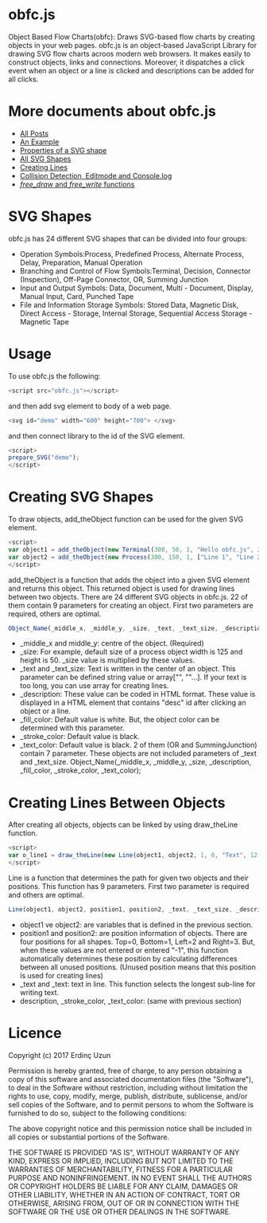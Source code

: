 # obfc.js
Object Based Flow Charts(obfc): Draws SVG-based flow charts by creating objects in your web pages.
obfc.js is an object-based JavaScript Library for drawing SVG flow charts acroos modern web browsers. It makes easily to construct objects, links and connections. Moreover, it dispatches a click event when an object or a line is clicked and descriptions can be added for all clicks.
# More documents about obfc.js
* <a href="https://www.e-adys.com/obfc-js/object-based-flow-charts-obfc-js/" target="_blank">All Posts</a>
* <a href="https://www.e-adys.com/obfc-js/obfc-js-example" target="_blank">An Example</a>
* <a href="https://www.e-adys.com/obfc-js/properties-of-a-svg-shape" target="_blank">Properties of a SVG shape</a>
* <a href="https://www.e-adys.com/obfc-js/obfc-js-all-svg-shapes" target="_blank">All SVG Shapes</a>
* <a href="https://www.e-adys.com/obfc-js/obfc-js-creating-lines/" target="_blank">Creating Lines</a>
* <a href="https://www.e-adys.com/obfc-js/obfc-js-collision-detection-editmode-and-console-log" target="_blank">Collision Detection, Editmode and Console.log</a>
* <a href="https://www.e-adys.com/obfc-js/obfc-js-free-draw-and-free-write-functions" target="_blank"><em>free_draw</em> and <em>free_write</em> functions</a>

# SVG Shapes
obfc.js has 24 different SVG shapes that can be divided into four groups:  
* Operation Symbols:Process, Predefined Process, Alternate Process, Delay, Preparation, Manual Operation
* Branching and Control of Flow Symbols:Terminal, Decision, Connector (Inspection), Off-Page Connector, OR, Summing Junction
* Input and Output Symbols: Data, Document, Multi - Document, Display, Manual Input, Card, Punched Tape
* File and Information Storage Symbols: Stored Data, Magnetic Disk, Direct Access - Storage, Internal Storage, Sequential Access Storage - Magnetic Tape

# Usage
To use obfc.js the following:
```javascript
<script src="obfc.js"></script>
```
and then add svg element to body of a web page.
```javascript
<svg id="demo" width="600" height="700"> </svg>
```
and then connect library to the id of the SVG element.
```javascript
<script>
prepare_SVG("demo");
</script>
```
# Creating SVG Shapes
To draw objects, add_theObject function can be used for the given SVG element.
```javascript
<script>
var object1 = add_theObject(new Terminal(300, 50, 1, "Hello obfc.js", 20, "<h3>Description in HTML format</h3>"));
var object2 = add_theObject(new Process(300, 150, 1, ["Line 1", "Line 2"], 10));
</script>
```
add_theObject is a function that adds the object into a given SVG element and returns this object. This returned object is used for drawing lines between two objects. There are 24 different SVG objects in obfc.js. 22 of them contain 9 parameters for creating an object. First two parameters are required, others are optimal. 
```javascript
Object_Name(_middle_x, _middle_y, _size, _text, _text_size, _description, _fill_color, _stroke_color, _text_color);
```
* _middle_x and middle_y: centre of the object. (Required)
* _size: For example, default size of a process object width is 125 and height is 50. _size value is multiplied by these values.
* _text and _text_size: Text is written in the center of an object. This parameter can be defined string value or array["", ""...]. If your text is too long, you can use array for creating lines.
* _description: These value can be coded in HTML format. These value is displayed in a HTML element that contains "desc" id after clicking an object or a line. 
* _fill_color: Default value is white. But, the object color can be determined with this parameter.
* _stroke_color: Default value is black.
* _text_color: Default value is black.
2 of them (OR and  SummingJunction) contain 7 parameter. These objects are not included parameters of _text and _text_size.
Object_Name(_middle_x, _middle_y, _size, _description, _fill_color, _stroke_color, _text_color);

# Creating Lines Between Objects

After creating all objects, objects can be linked by using draw_theLine function.
```javascript
<script>
var o_line1 = draw_theLine(new Line(object1, object2, 1, 0, "Text", 12, "<b>Description in HTML format</b>"));
</script>
```
Line is a function that determines the path for given two objects and their positions. This function has 9 parameters. First two parameter is required and others are optimal.
```javascript
Line(object1, object2, position1, position2, _text, _text_size, _description, _stroke_color, _text_color)
```
* object1 ve object2: are variables that is defined in the previous section.
* position1 and position2: are position information of objects. There are four positions for all shapes. Top=0, Bottom=1, Left=2 and Right=3. But, when these values are not entered or entered "-1", this function automatically determines these position by calculating differences between all unused positions. (Unused position means that this position is used for creating lines)
* _text and _text: text in line. This function selects the longest sub-line for writing text. 
* description, _stroke_color, _text_color: (same with previous section)

# Licence
Copyright (c) 2017 Erdinç Uzun

Permission is hereby granted, free of charge, to any person obtaining a copy of this software and associated documentation files (the "Software"), to deal in the Software without restriction, including without limitation the rights to use, copy, modify, merge, publish, distribute, sublicense, and/or sell copies of the Software, and to permit persons to whom the Software is furnished to do so, subject to the following conditions:

The above copyright notice and this permission notice shall be included in all copies or substantial portions of the Software.

THE SOFTWARE IS PROVIDED "AS IS", WITHOUT WARRANTY OF ANY KIND, EXPRESS OR IMPLIED, INCLUDING BUT NOT LIMITED TO THE WARRANTIES OF MERCHANTABILITY, FITNESS FOR A PARTICULAR PURPOSE AND NONINFRINGEMENT. IN NO EVENT SHALL THE AUTHORS OR COPYRIGHT HOLDERS BE LIABLE FOR ANY CLAIM, DAMAGES OR OTHER LIABILITY, WHETHER IN AN ACTION OF CONTRACT, TORT OR OTHERWISE, ARISING FROM, OUT OF OR IN CONNECTION WITH THE SOFTWARE OR THE USE OR OTHER DEALINGS IN THE SOFTWARE.

